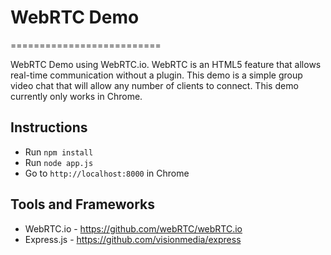 # WebRTC Demo
==========================

WebRTC Demo using WebRTC.io. WebRTC is an HTML5 feature that allows real-time communication without a plugin. This demo is a simple group video chat that will allow any number of clients to connect. This demo currently only works in Chrome.

## Instructions
* Run `npm install`
* Run `node app.js`
* Go to `http://localhost:8000` in Chrome

## Tools and Frameworks
* WebRTC.io - https://github.com/webRTC/webRTC.io
* Express.js - https://github.com/visionmedia/express
